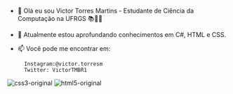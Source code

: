 - 👋 Olá eu sou Victor Torres Martins - Estudante de Ciência da Computação na UFRGS 📚👩‍💻
- 🌱 Atualmente estou aprofundando conhecimentos em C#, HTML e CSS.
- 📫 Você pode me encontrar em: 
        
        Instagram:@victor.torresm
        Twitter: VictorTMBR1

<!---
VictorTMBR/VictorTMBR is a ✨ special ✨ repository because its `README.md` (this file) appears on your GitHub profile.
You can click the Preview link to take a look at your changes.
--->
![css3-original](https://github.com/user-attachments/assets/99dda05c-e287-4696-9f14-1837c8ab48f5)
![html5-original](https://github.com/user-attachments/assets/4f1bb9b7-e8df-48b5-8f62-7235bd39a12e)
